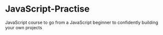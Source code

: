 # JavaScript-Practise
JavaScript course to go from a JavaScript beginner to confidently building your own projects
